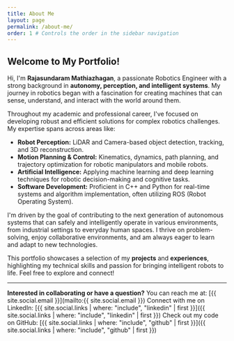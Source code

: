 ```yaml
---
title: About Me
layout: page
permalink: /about-me/
order: 1 # Controls the order in the sidebar navigation
---
```


## Welcome to My Portfolio!

Hi, I'm **Rajasundaram Mathiazhagan**, a passionate Robotics Engineer with a strong background in **autonomy, perception, and intelligent systems**. My journey in robotics began with a fascination for creating machines that can sense, understand, and interact with the world around them.

Throughout my academic and professional career, I've focused on developing robust and efficient solutions for complex robotics challenges. My expertise spans across areas like:

* **Robot Perception:** LiDAR and Camera-based object detection, tracking, and 3D reconstruction.
* **Motion Planning & Control:** Kinematics, dynamics, path planning, and trajectory optimization for robotic manipulators and mobile robots.
* **Artificial Intelligence:** Applying machine learning and deep learning techniques for robotic decision-making and cognitive tasks.
* **Software Development:** Proficient in C++ and Python for real-time systems and algorithm implementation, often utilizing ROS (Robot Operating System).

I'm driven by the goal of contributing to the next generation of autonomous systems that can safely and intelligently operate in various environments, from industrial settings to everyday human spaces. I thrive on problem-solving, enjoy collaborative environments, and am always eager to learn and adapt to new technologies.

This portfolio showcases a selection of my **projects** and **experiences**, highlighting my technical skills and passion for bringing intelligent robots to life. Feel free to explore and connect!

---

**Interested in collaborating or have a question?**
You can reach me at: [{{ site.social.email }}](mailto:{{ site.social.email }})
Connect with me on LinkedIn: [{{ site.social.links | where: "include", "linkedin" | first }}]({{ site.social.links | where: "include", "linkedin" | first }})
Check out my code on GitHub: [{{ site.social.links | where: "include", "github" | first }}]({{ site.social.links | where: "include", "github" | first }})
